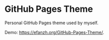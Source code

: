 # GitHub Pages Theme

Personal GitHub Pages theme used by myself.

Demo: <https://efanzh.org/GitHub-Pages-Theme/>.
